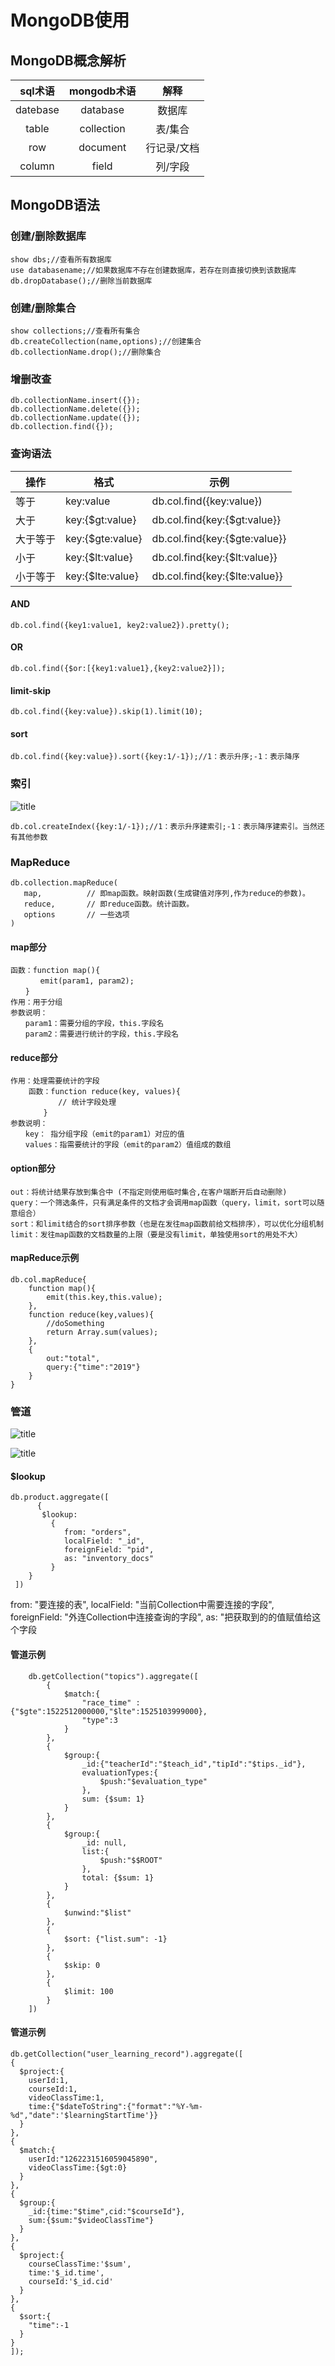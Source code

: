 # MongoDB使用
## MongoDB概念解析
| sql术语 | mongodb术语 | 解释 |
| :---: | :---: | :---: |
| datebase | database | 数据库 |
| table | collection | 表/集合 |
| row | document | 行记录/文档 |
| column | field | 列/字段 |

## MongoDB语法
### 创建/删除数据库
```
show dbs;//查看所有数据库
use databasename;//如果数据库不存在创建数据库，若存在则直接切换到该数据库
db.dropDatabase();//删除当前数据库
```
### 创建/删除集合
```
show collections;//查看所有集合
db.createCollection(name,options);//创建集合
db.collectionName.drop();//删除集合
```
### 增删改查

```
db.collectionName.insert({});
db.collectionName.delete({});
db.collectionName.update({});
db.collection.find({});
```
### 查询语法
|操作|格式|示例|
|---|---|---|
|等于|key:value|db.col.find({key:value})|
|大于|key:{$gt:value}|db.col.find{key:{$gt:value}}|
|大于等于|key:{$gte:value}|db.col.find{key:{$gte:value}}|
|小于|key:{$lt:value}|db.col.find{key:{$lt:value}}|
|小于等于|key:{$lte:value}|db.col.find{key:{$lte:value}}|

#### AND
```
db.col.find({key1:value1, key2:value2}).pretty();
```
#### OR
```
db.col.find({$or:[{key1:value1},{key2:value2}]);
```

#### limit-skip
```
db.col.find({key:value}).skip(1).limit(10);
```

#### sort
```
db.col.find({key:value}).sort({key:1/-1});//1：表示升序;-1：表示降序
```

### 索引
![title](../image/MongoDB创建索引的参数.png)

```
db.col.createIndex({key:1/-1});//1：表示升序建索引;-1：表示降序建索引。当然还有其他参数
```

### MapReduce
```
db.collection.mapReduce(
   map,          // 即map函数。映射函数(生成键值对序列,作为reduce的参数)。
   reduce,       // 即reduce函数。统计函数。
   options       // 一些选项
)

```
#### map部分
	函数：function map(){
	　　　　emit(param1, param2);
	　　}
	作用：用于分组
	参数说明：
	　　param1：需要分组的字段，this.字段名
	　　param2：需要进行统计的字段，this.字段名  

#### reduce部分
	作用：处理需要统计的字段
		函数：function reduce(key, values){
		　　　　// 统计字段处理
		　　}
	参数说明：
	　　key： 指分组字段（emit的param1）对应的值
	　　values：指需要统计的字段（emit的param2）值组成的数组  

#### option部分
	out：将统计结果存放到集合中 (不指定则使用临时集合,在客户端断开后自动删除)
	query：一个筛选条件，只有满足条件的文档才会调用map函数（query，limit，sort可以随意组合）
	sort：和limit结合的sort排序参数（也是在发往map函数前给文档排序），可以优化分组机制
	limit：发往map函数的文档数量的上限（要是没有limit，单独使用sort的用处不大）

#### mapReduce示例
```
db.col.mapReduce{
    function map(){
        emit(this.key,this.value);
    },
    function reduce(key,values){
        //doSomething
        return Array.sum(values);
    },
    {
        out:"total",
        query:{"time":"2019"}
    }
}
```
### 管道
![title](../image/MongoDB管道的聚合操作.png)  

![title](../image/MongoDB的管道操作.png)

#### $lookup
```
db.product.aggregate([
      {
       $lookup:
         {
            from: "orders",
            localField: "_id",
            foreignField: "pid",
            as: "inventory_docs"
         }
    }
 ])
```  
from: "要连接的表",
localField: "当前Collection中需要连接的字段",
foreignField: "外连Collection中连接查询的字段",
as: "把获取到的的值赋值给这个字段
#### 管道示例
```
    db.getCollection("topics").aggregate([
		{
			$match:{
			    "race_time" : {"$gte":1522512000000,"$lte":1525103999000},
			    "type":3
			}
		},
		{
		    $group:{
		        _id:{"teacherId":"$teach_id","tipId":"$tips._id"},
		        evaluationTypes:{
		            $push:"$evaluation_type"
		        },
		        sum: {$sum: 1}
		    }
		},
		{
		    $group:{
		        _id: null,
		        list:{
		            $push:"$$ROOT"
		        },
		        total: {$sum: 1}
		    }
		},
		{
		    $unwind:"$list"
		},
		{
            $sort: {"list.sum": -1}
		},
		{
		    $skip: 0
		},
		{
		    $limit: 100
		}
	])
```

#### 管道示例
```
db.getCollection("user_learning_record").aggregate([
{
  $project:{
  	userId:1,
  	courseId:1,
  	videoClassTime:1,
  	time:{"$dateToString":{"format":"%Y-%m-%d","date":'$learningStartTime'}}
  }
},
{
  $match:{
  	userId:"1262231516059045890",
  	videoClassTime:{$gt:0}
  }
},
{
  $group:{
  	_id:{time:"$time",cid:"$courseId"},
  	sum:{$sum:"$videoClassTime"}
  }
},
{
  $project:{
  	courseClassTime:'$sum',
  	time:'$_id.time',
  	courseId:'$_id.cid'
  }
},
{
  $sort:{
  	"time":-1
  }
}
]);
```